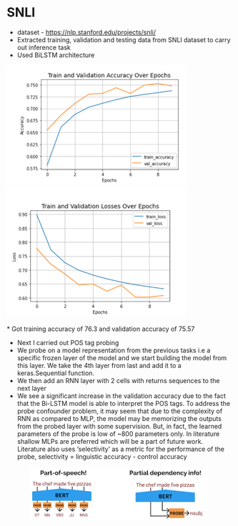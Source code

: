 # SNLI

* dataset - https://nlp.stanford.edu/projects/snli/
* Extracted training, validation and testing data from SNLI dataset to carry out inference task
* Used BiLSTM architecture 
<p float="left">
<img src="images/1.png" width="400"/>
<img src="images/2.png" width="400"/>
</p>
* Got training accuracy of 76.3 and validation accuracy of 75.57 

* Next I carried out POS tag probing 
* We probe on a model representation from the previous tasks i.e a specific frozen
layer of the model and we start building the model from this layer. We take the 4th
layer from last and add it to a keras.Sequential function.
* We then add an RNN layer with 2 cells with returns sequences to the next layer
* We see a significant increase in the validation accuracy due to the fact that the
Bi-LSTM model is able to interpret the POS tags. To address the probe
confounder problem, it may seem that due to the complexity of RNN as compared
to MLP, the model may be memorizing the outputs from the probed layer with
some supervision. But, in fact, the learned parameters of the probe is low of ~800
parameters only. In literature shallow MLPs are preferred which will be a part of
future work. Literature also uses ‘selectivity’ as a metric for the performance of
the probe, selectivity = linguistic accuracy - control accuracy
<p align="center">
<img src="images/3.png" width="400"/>
</p>
